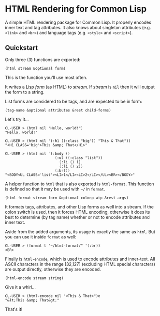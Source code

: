 # HTML Rendering for Common Lisp

A simple HTML rendering package for Common Lisp. It properly encodes inner text and tag attributes. It also knows about singleton attributes (e.g. `<link>` and `<br>`) and language tags (e.g. `<style>` and `<script>`).

## Quickstart

Only three (3) functions are exported:

    (html stream &optional form)

This is the function you'll use most often.

It writes a Lisp *form* (as HTML) to *stream*. If *stream* is `nil` then it will output the form to a string.

List forms are considered to be tags, and are expected to be in form:

    (tag-name &optional attributes &rest child-forms)

Let's try it...

    CL-USER > (html nil "Hello, world!")
    "Hello, world!"

    CL-USER > (html nil '(:h1 ((:class "big")) "This & That"))
    "<H1 CLASS='big'>This &amp; That</H1>"

    CL-USER > (html nil `(:body ()
                           (:ul ((:class "list"))
                             (:li () 1)
                             (:li () 2))
                           (:br)))
    "<BODY<UL CLASS='list'><LI>1</LI><LI>2</LI></UL><BR></BODY>"

A helper function to `html` that is also exported is `html-format`. This function is defined so that it may be used with `~/` in `format`.

    (html-format stream form &optional colonp atp &rest args)

It formats tags, attributes, and other Lisp forms as well into a stream. If the colon switch is used, then it forces HTML encoding, otherwise it does its best to determine (by tag name) whether or not to encode attributes and inner text.

Aside from the added arguments, its usage is exactly the same as `html`. But you can use it inside `format` as well:

    CL-USER > (format t "~/html-format/" '(:br))
    <BR>

Finally is `html-encode`, which is used to encode attributes and inner-text. All ASCII characters in the range [32,127] (excluding HTML special characters) are output directly, otherwise they are encoded.

    (html-encode stream string)

Give it a whirl...

    CL-USER > (html-encode nil "<This & That>")o
    "&lt;This &amp; That&gt;"

That's it!
